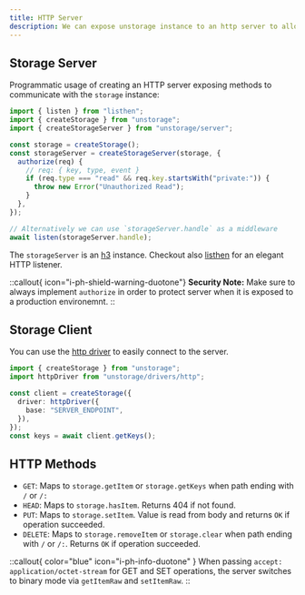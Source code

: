 ```yaml
---
title: HTTP Server
description: We can expose unstorage instance to an http server to allow remote connections. Request url is mapped to key and method/body mapped to function. See below for supported http methods.
---
```


## Storage Server

Programmatic usage of creating an HTTP server exposing methods to communicate with the `storage` instance:

```js [server.js]
import { listen } from "listhen";
import { createStorage } from "unstorage";
import { createStorageServer } from "unstorage/server";

const storage = createStorage();
const storageServer = createStorageServer(storage, {
  authorize(req) {
    // req: { key, type, event }
    if (req.type === "read" && req.key.startsWith("private:")) {
      throw new Error("Unauthorized Read");
    }
  },
});

// Alternatively we can use `storageServer.handle` as a middleware
await listen(storageServer.handle);
```

The `storageServer` is an [h3](https://github.com/unjs/h3) instance. Checkout also [listhen](https://github.com/unjs/listhen) for an elegant HTTP listener.

::callout{ icon="i-ph-shield-warning-duotone"}
**Security Note:** Make sure to always implement `authorize` in order to protect server when it is exposed to a production environemnt.
::

## Storage Client

You can use the [http driver](/drivers/http) to easily connect to the server.

```ts
import { createStorage } from "unstorage";
import httpDriver from "unstorage/drivers/http";

const client = createStorage({
  driver: httpDriver({
    base: "SERVER_ENDPOINT",
  }),
});
const keys = await client.getKeys();
```

## HTTP Methods

- `GET`: Maps to `storage.getItem` or `storage.getKeys` when path ending with `/` or `/:`
- `HEAD`: Maps to `storage.hasItem`. Returns 404 if not found.
- `PUT`: Maps to `storage.setItem`. Value is read from body and returns `OK` if operation succeeded.
- `DELETE`: Maps to `storage.removeItem` or `storage.clear` when path ending with `/` or `/:`. Returns `OK` if operation succeeded.

::callout{ color="blue" icon="i-ph-info-duotone" }
When passing `accept: application/octet-stream` for GET and SET operations, the server switches to binary mode via `getItemRaw` and `setItemRaw`.
::
